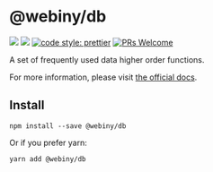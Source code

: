 # @webiny/db
[![](https://img.shields.io/npm/dw/webiny-data.svg)](https://www.npmjs.com/package/webiny-data) 
[![](https://img.shields.io/npm/v/webiny-data.svg)](https://www.npmjs.com/package/webiny-data)
[![code style: prettier](https://img.shields.io/badge/code_style-prettier-ff69b4.svg?style=flat-square)](https://github.com/prettier/prettier)
[![PRs Welcome](https://img.shields.io/badge/PRs-welcome-brightgreen.svg?style=flat-square)](http://makeapullrequest.com)

A set of frequently used data higher order functions.

For more information, please visit 
[the official docs](https://github.com/doitadrian/data). 
  
## Install
```
npm install --save @webiny/db
```

Or if you prefer yarn: 
```
yarn add @webiny/db
```
